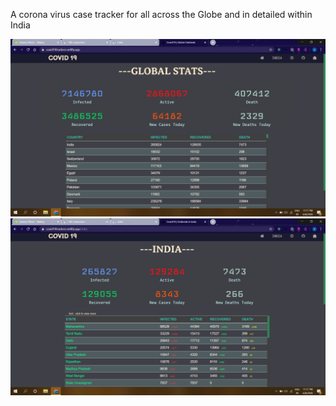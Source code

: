 A corona virus case tracker for all across the Globe and in detailed within India

![](Screenshot%20(41).png)
![](Screenshot%20(40).png)
